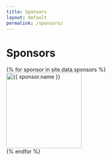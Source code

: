 ```yaml
---
title: Sponsors
layout: default
permalink: /sponsors/
---
```

<h1>Sponsors</h1>
{% for sponsor in site.data.sponsors %}
<div class="grid__item">
  <a href="{{ sponsor.url }}">
  <img width="200px"  src="/assets/images/logos/{{ sponsor.logo }}" alt="{{ sponsor.name }}"></a>
  </div>
{% endfor %}

